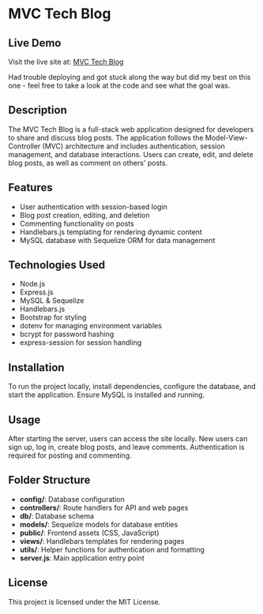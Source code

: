 # MVC Tech Blog

## Live Demo

Visit the live site at: [MVC Tech Blog](https://michaelpratt23.github.io/MVC-tech-blog/)

Had trouble deploying and got stuck along the way but did my best on this one - feel free to take a look at the code and see what the goal was.

## Description

The MVC Tech Blog is a full-stack web application designed for developers to share and discuss blog posts. The application follows the Model-View-Controller (MVC) architecture and includes authentication, session management, and database interactions. Users can create, edit, and delete blog posts, as well as comment on others' posts.

## Features

- User authentication with session-based login
- Blog post creation, editing, and deletion
- Commenting functionality on posts
- Handlebars.js templating for rendering dynamic content
- MySQL database with Sequelize ORM for data management

## Technologies Used

- Node.js
- Express.js
- MySQL & Sequelize
- Handlebars.js
- Bootstrap for styling
- dotenv for managing environment variables
- bcrypt for password hashing
- express-session for session handling

## Installation

To run the project locally, install dependencies, configure the database, and start the application. Ensure MySQL is installed and running.

## Usage

After starting the server, users can access the site locally. New users can sign up, log in, create blog posts, and leave comments. Authentication is required for posting and commenting.

## Folder Structure

- **config/**: Database configuration
- **controllers/**: Route handlers for API and web pages
- **db/**: Database schema
- **models/**: Sequelize models for database entities
- **public/**: Frontend assets (CSS, JavaScript)
- **views/**: Handlebars templates for rendering pages
- **utils/**: Helper functions for authentication and formatting
- **server.js**: Main application entry point

## License

This project is licensed under the MIT License.
